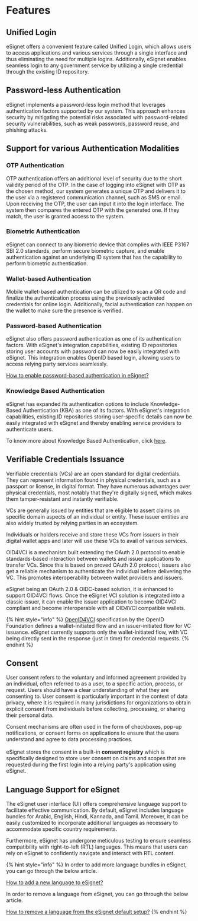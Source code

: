 # Features

## Unified Login

eSignet offers a convenient feature called Unified Login, which allows users to access applications and various services through a single interface and thus eliminating the need for multiple logins. Additionally, eSignet enables seamless login to any government service by utilizing a single credential through the existing ID repository.

## Password-less Authentication

eSignet implements a password-less login method that leverages authentication factors supported by our system. This approach enhances security by mitigating the potential risks associated with password-related security vulnerabilities, such as weak passwords, password reuse, and phishing attacks.

## Support for various Authentication Modalities

### OTP Authentication

OTP authentication offers an additional level of security due to the short validity period of the OTP. In the case of logging into eSignet with OTP as the chosen method, our system generates a unique OTP and delivers it to the user via a registered communication channel, such as SMS or email. Upon receiving the OTP, the user can input it into the login interface. The system then compares the entered OTP with the generated one. If they match, the user is granted access to the system.

### Biometric Authentication

eSignet can connect to any biometric device that complies with IEEE P3167 SBI 2.0 standards, perform secure biometric capture, and enable authentication against an underlying ID system that has the capability to perform biometric authentication.

### Wallet-based Authentication

Mobile wallet-based authentication can be utilized to scan a QR code and finalize the authentication process using the previously activated credentials for online login. Additionally, facial authentication can happen on the wallet to make sure the presence is verified.

### Password-based Authentication

eSignet also offers password authentication as one of its authentication factors. With eSignet's integration capabilities, existing ID repositories storing user accounts with password can now be easily integrated with eSignet. This integration enables OpenID based login, allowing users to access relying party services seamlessly.

[How to enable password-based authentication in eSignet?](../../faq/#how-to-configure-password-authentication-in-e-signet)

### Knowledge Based Authentication

eSignet has expanded its authentication options to include Knowledge-Based Authentication (KBA) as one of its factors. With eSignet's integration capabilities, existing ID repositories storing user-specific details can now be easily integrated with eSignet and thereby enabling service providers to authenticate users. 

To know more about Knowledge Based Authentication, click [here](https://docs.esignet.io/end-user-guide/knowledge-based-authentication).

## Verifiable Credentials Issuance

Verifiable credentials (VCs) are an open standard for digital credentials. They can represent information found in physical credentials, such as a passport or license, in digital format. They have numerous advantages over physical credentials, most notably that they're digitally signed, which makes them tamper-resistant and instantly verifiable.

VCs are generally issued by entities that are eligible to assert claims on specific domain aspects of an individual or entity. These issuer entities are also widely trusted by relying parties in an ecosystem.

Individuals or holders receive and store these VCs from issuers in their digital wallet apps and later will use these VCs to avail of various services.

OID4VCI is a mechanism built extending the OAuth 2.0 protocol to enable standards-based interaction between wallets and issuer applications to transfer VCs. Since this is based on proved OAuth 2.0 protocol, issuers also get a reliable mechanism to authenticate the individual before delivering the VC. This promotes interoperability between wallet providers and issuers.

eSignet being an OAuth 2.0 & OIDC-based solution, it is enhanced to support OID4VCI flows. Once the eSignet VCI solution is integrated into a classic issuer, it can enable the issuer application to become OID4VCI compliant and become interoperable with all OID4VCI compatible wallets.

{% hint style="info" %}
[OpenID4VCI](https://openid.net/specs/openid-4-verifiable-credential-issuance-1\_0.html) specification by the OpenID Foundation defines a wallet-initiated flow and an issuer-initiated flow for VC issuance. eSignet currently supports only the wallet-initiated flow, with VC being directly sent in the response (just in time) for credential requests.
{% endhint %}

## Consent

User consent refers to the voluntary and informed agreement provided by an individual, often referred to as a user, to a specific action, process, or request. Users should have a clear understanding of what they are consenting to. User consent is particularly important in the context of data privacy, where it is required in many jurisdictions for organizations to obtain explicit consent from individuals before collecting, processing, or sharing their personal data.

Consent mechanisms are often used in the form of checkboxes, pop-up notifications, or consent forms on applications to ensure that the users understand and agree to data processing practices.\
\
eSignet stores the consent in a built-in **consent registry** which is specifically designed to store user consent on claims and scopes that are requested during the first login into a relying party's application using eSignet.

## Language Support for eSignet

The eSignet user interface (UI) offers comprehensive language support to facilitate effective communication. By default, eSignet includes language bundles for Arabic, English, Hindi, Kannada, and Tamil. Moreover, it can be easily customized to incorporate additional languages as necessary to accommodate specific country requirements.

Furthermore, eSignet has undergone meticulous testing to ensure seamless compatibility with right-to-left (RTL) languages. This means that users can rely on eSignet to confidently navigate and interact with RTL content.

{% hint style="info" %}
In order to add more language bundles in eSignet, you can go through the below article.

[How to add a new language to eSignet?](../../faq/#how-to-add-a-new-language-in-e-signet)

In order to remove a language from eSignet, you can go through the below article.

[How to remove a language from the eSignet default setup?](../../faq/#how-to-remove-a-language-from-the-e-signet-default-setup)
{% endhint %}
